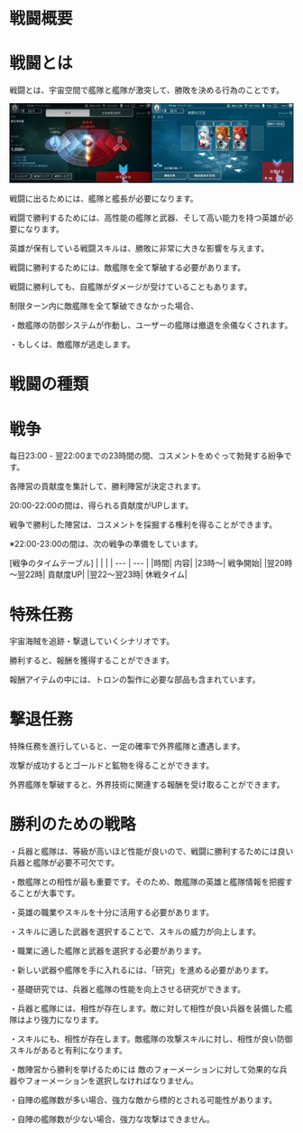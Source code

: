 # 戦闘概要

# 戦闘とは
戦闘とは、宇宙空間で艦隊と艦隊が激突して、勝敗を決める行為のことです。

<img src="_images/a77.jpg" width="50%"><img src="_images/a78.jpg" width="50%">

戦闘に出るためには、艦隊と艦長が必要になります。

戦闘で勝利するためには、高性能の艦隊と武器、そして高い能力を持つ英雄が必要になります。

英雄が保有している戦闘スキルは、勝敗に非常に大きな影響を与えます。

戦闘に勝利するためには、敵艦隊を全て撃破する必要があります。

戦闘に勝利しても、自艦隊がダメージが受けていることもあります。

制限ターン内に敵艦隊を全て撃破できなかった場合、

・敵艦隊の防御システムが作動し、ユーザーの艦隊は撤退を余儀なくされます。

・もしくは、敵艦隊が逃走します。

# 戦闘の種類
# 戦争

每日23:00 - 翌22:00までの23時間の間、コスメントをめぐって勃発する紛争です。

各陣営の貢献度を集計して、勝利陣営が決定されます。

20:00-22:00の間は、得られる貢献度がUPします。

戦争で勝利した陣営は、コスメントを採掘する権利を得ることができます。

※22:00-23:00の間は、次の戦争の準備をしています。

[戦争のタイムテーブル]
|  |   | 
| --- | --- | 
|時間|	内容|
|23時～|	戦争開始|
|翌20時～翌22時|	貢献度UP|
|翌22～翌23時|	休戦タイム|

# 特殊任務
宇宙海賊を追跡・撃退していくシナリオです。

勝利すると、報酬を獲得することができます。

報酬アイテムの中には、トロンの製作に必要な部品も含まれています。

# 撃退任務
特殊任務を進行していると、一定の確率で外界艦隊と遭遇します。

攻撃が成功するとゴールドと鉱物を得ることができます。

外界艦隊を撃破すると、外界技術に関連する報酬を受け取ることができます。

# 勝利のための戦略
・兵器と艦隊は、等級が高いほど性能が良いので、戦闘に勝利するためには良い兵器と艦隊が必要不可欠です。

・敵艦隊との相性が最も重要です。そのため、敵艦隊の英雄と艦隊情報を把握することが大事です。

・英雄の職業やスキルを十分に活用する必要があります。

・スキルに適した武器を選択することで、スキルの威力が向上します。

・職業に適した艦隊と武器を選択する必要があります。

・新しい武器や艦隊を手に入れるには、「研究」を進める必要があります。

・基礎研究では、兵器と艦隊の性能を向上させる研究ができます。

・兵器と艦隊には、相性が存在します。敵に対して相性が良い兵器を装備した艦隊はより強力になります。

・スキルにも、相性が存在します。敵艦隊の攻撃スキルに対し、相性が良い防御スキルがあると有利になります。

・敵陣営から勝利を挙げるためには
敵のフォーメーションに対して効果的な兵器やフォーメーションを選択しなければなりません。

・自陣の艦隊数が多い場合、強力な敵から標的とされる可能性があります。

・自陣の艦隊数が少ない場合、強力な攻撃はできません。

 
